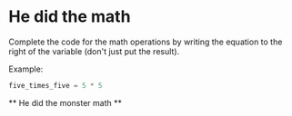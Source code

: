 # He did the math

Complete the code for the math operations by writing the equation to the right of the variable (don't just put the result).

Example:

```python
five_times_five = 5 * 5
```

** He did the monster math **